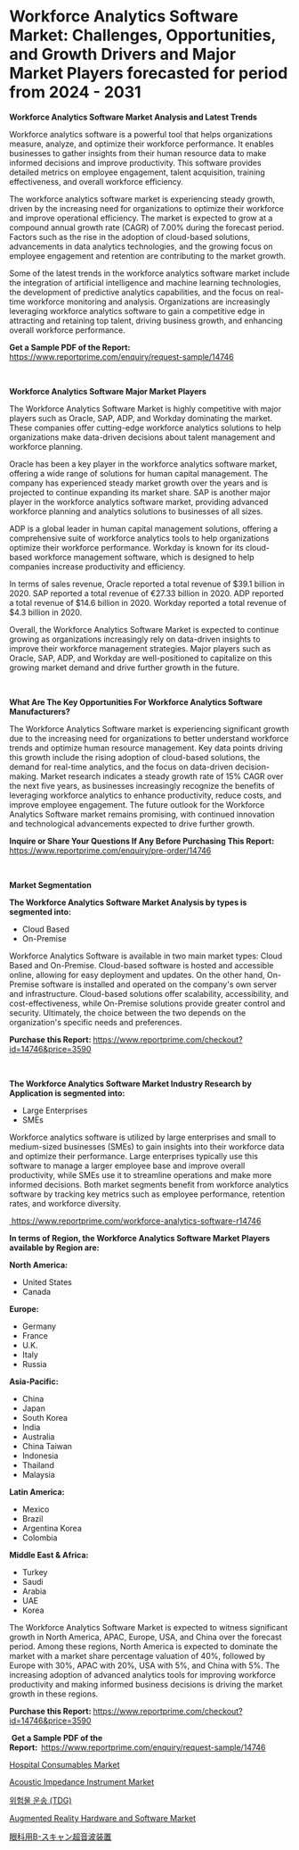 <p><h1>Workforce Analytics Software Market: Challenges, Opportunities, and Growth Drivers and Major Market Players forecasted for period from 2024 - 2031</h1></p><p><strong>Workforce Analytics Software Market Analysis and Latest Trends</strong></p>
<p><p>Workforce analytics software is a powerful tool that helps organizations measure, analyze, and optimize their workforce performance. It enables businesses to gather insights from their human resource data to make informed decisions and improve productivity. This software provides detailed metrics on employee engagement, talent acquisition, training effectiveness, and overall workforce efficiency.</p><p>The workforce analytics software market is experiencing steady growth, driven by the increasing need for organizations to optimize their workforce and improve operational efficiency. The market is expected to grow at a compound annual growth rate (CAGR) of 7.00% during the forecast period. Factors such as the rise in the adoption of cloud-based solutions, advancements in data analytics technologies, and the growing focus on employee engagement and retention are contributing to the market growth.</p><p>Some of the latest trends in the workforce analytics software market include the integration of artificial intelligence and machine learning technologies, the development of predictive analytics capabilities, and the focus on real-time workforce monitoring and analysis. Organizations are increasingly leveraging workforce analytics software to gain a competitive edge in attracting and retaining top talent, driving business growth, and enhancing overall workforce performance.</p></p>
<p><strong>Get a Sample PDF of the Report:&nbsp;</strong> <a href="https://www.reportprime.com/enquiry/request-sample/14746">https://www.reportprime.com/enquiry/request-sample/14746</a></p>
<p>&nbsp;</p>
<p><strong>Workforce Analytics Software Major Market Players</strong></p>
<p><p>The Workforce Analytics Software Market is highly competitive with major players such as Oracle, SAP, ADP, and Workday dominating the market. These companies offer cutting-edge workforce analytics solutions to help organizations make data-driven decisions about talent management and workforce planning.</p><p>Oracle has been a key player in the workforce analytics software market, offering a wide range of solutions for human capital management. The company has experienced steady market growth over the years and is projected to continue expanding its market share. SAP is another major player in the workforce analytics software market, providing advanced workforce planning and analytics solutions to businesses of all sizes.</p><p>ADP is a global leader in human capital management solutions, offering a comprehensive suite of workforce analytics tools to help organizations optimize their workforce performance. Workday is known for its cloud-based workforce management software, which is designed to help companies increase productivity and efficiency.</p><p>In terms of sales revenue, Oracle reported a total revenue of $39.1 billion in 2020. SAP reported a total revenue of €27.33 billion in 2020. ADP reported a total revenue of $14.6 billion in 2020. Workday reported a total revenue of $4.3 billion in 2020.</p><p>Overall, the Workforce Analytics Software Market is expected to continue growing as organizations increasingly rely on data-driven insights to improve their workforce management strategies. Major players such as Oracle, SAP, ADP, and Workday are well-positioned to capitalize on this growing market demand and drive further growth in the future.</p></p>
<p>&nbsp;</p>
<p><strong>What Are The Key Opportunities For Workforce Analytics Software Manufacturers?</strong></p>
<p><p>The Workforce Analytics Software market is experiencing significant growth due to the increasing need for organizations to better understand workforce trends and optimize human resource management. Key data points driving this growth include the rising adoption of cloud-based solutions, the demand for real-time analytics, and the focus on data-driven decision-making. Market research indicates a steady growth rate of 15% CAGR over the next five years, as businesses increasingly recognize the benefits of leveraging workforce analytics to enhance productivity, reduce costs, and improve employee engagement. The future outlook for the Workforce Analytics Software market remains promising, with continued innovation and technological advancements expected to drive further growth.</p></p>
<p><strong>Inquire or Share Your Questions If Any Before Purchasing This Report:</strong> <a href="https://www.reportprime.com/enquiry/pre-order/14746">https://www.reportprime.com/enquiry/pre-order/14746</a></p>
<p>&nbsp;</p>
<p><strong>Market Segmentation</strong></p>
<p><strong>The Workforce Analytics Software Market Analysis by types is segmented into:</strong></p>
<p><ul><li>Cloud Based</li><li>On-Premise</li></ul></p>
<p><p>Workforce Analytics Software is available in two main market types: Cloud Based and On-Premise. Cloud-based software is hosted and accessible online, allowing for easy deployment and updates. On the other hand, On-Premise software is installed and operated on the company's own server and infrastructure. Cloud-based solutions offer scalability, accessibility, and cost-effectiveness, while On-Premise solutions provide greater control and security. Ultimately, the choice between the two depends on the organization's specific needs and preferences.</p></p>
<p><strong>Purchase this Report:&nbsp;</strong><a href="https://www.reportprime.com/checkout?id=14746&price=3590">https://www.reportprime.com/checkout?id=14746&price=3590</a></p>
<p>&nbsp;</p>
<p><strong>The Workforce Analytics Software Market Industry Research by Application is segmented into:</strong></p>
<p><ul><li>Large Enterprises</li><li>SMEs</li></ul></p>
<p><p>Workforce analytics software is utilized by large enterprises and small to medium-sized businesses (SMEs) to gain insights into their workforce data and optimize their performance. Large enterprises typically use this software to manage a larger employee base and improve overall productivity, while SMEs use it to streamline operations and make more informed decisions. Both market segments benefit from workforce analytics software by tracking key metrics such as employee performance, retention rates, and workforce diversity.</p></p>
<p><a href="https://www.reportprime.com/workforce-analytics-software-r14746">&nbsp;https://www.reportprime.com/workforce-analytics-software-r14746</a></p>
<p><strong>In terms of Region, the Workforce Analytics Software Market Players available by Region are:</strong></p>
<p>
    <p> <strong> North America: </strong>
        <ul>
            <li>United States</li>
            <li>Canada</li>
        </ul>
        </p> 
    <p> <strong> Europe: </strong>
        <ul>
            <li>Germany</li>
            <li>France</li>
            <li>U.K.</li>
            <li>Italy</li>
            <li>Russia</li>
        </ul>
        </p> 
    <p> <strong> Asia-Pacific: </strong>
        <ul>
            <li>China</li>
            <li>Japan</li>
            <li>South Korea</li>
            <li>India</li>
            <li>Australia</li>
            <li>China Taiwan</li>
            <li>Indonesia</li>
            <li>Thailand</li>
            <li>Malaysia</li>
        </ul>
        </p> 
    <p> <strong> Latin America: </strong>
        <ul>
            <li>Mexico</li>
            <li>Brazil</li>
            <li>Argentina Korea</li>
            <li>Colombia</li>
        </ul>
        </p> 
    <p> <strong> Middle East & Africa: </strong>
        <ul>
            <li>Turkey</li>
            <li>Saudi</li>
            <li>Arabia</li>
            <li>UAE</li>
            <li>Korea</li>
        </ul>
    </p>
    </p>
<p><p>The Workforce Analytics Software Market is expected to witness significant growth in North America, APAC, Europe, USA, and China over the forecast period. Among these regions, North America is expected to dominate the market with a market share percentage valuation of 40%, followed by Europe with 30%, APAC with 20%, USA with 5%, and China with 5%. The increasing adoption of advanced analytics tools for improving workforce productivity and making informed business decisions is driving the market growth in these regions.</p></p>
<p><strong>Purchase this Report: </strong><a href="https://www.reportprime.com/checkout?id=14746&price=3590">https://www.reportprime.com/checkout?id=14746&price=3590</a></p>
<p>&nbsp;<strong>Get a Sample PDF of the Report:&nbsp;&nbsp;</strong><a href="https://www.reportprime.com/enquiry/request-sample/14746">https://www.reportprime.com/enquiry/request-sample/14746</a></p>
<p><strong></strong></p>
<p><p><a href="https://github.com/xphhkedv5/Market-Research-Report-List-1/blob/main/hospital-consumables-market.md">Hospital Consumables Market</a></p><p><a href="https://medium.com/@torreysmith2023/acoustic-impedance-instrument-market-size-market-segmentation-market-trends-and-growth-analysis-0417a3c07dbf">Acoustic Impedance Instrument Market</a></p><p><a href="https://github.com/Nicolasrown5/Market-Research-Report-List-2/blob/main/1612088107887.md">위험물 운송 (TDG)</a></p><p><a href="https://github.com/sofayahoo2023/Market-Research-Report-List-6/blob/main/augmented-reality-hardware-and-software-market.md">Augmented Reality Hardware and Software Market</a></p><p><a href="https://github.com/schmahlson/Market-Research-Report-List-3/blob/main/499724887056.md">眼科用B-スキャン超音波装置</a></p></p>